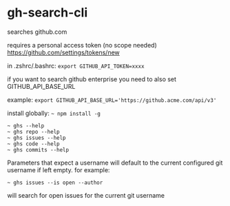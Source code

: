 # gh-search-cli

searches github.com

requires a personal access token (no scope needed) https://github.com/settings/tokens/new

in .zshrc/.bashrc: `export GITHUB_API_TOKEN=xxxx`

if you want to search github enterprise you need to also set GITHUB_API_BASE_URL

example: `export GITHUB_API_BASE_URL='https://github.acme.com/api/v3'`

install globally: `~ npm install -g`

```shell
~ ghs --help
~ ghs repo --help
~ ghs issues --help
~ ghs code --help
~ ghs commits --help
```

Parameters that expect a username will default to the current configured git username if left empty. for example:

```shell
~ ghs issues --is open --author
```

will search for open issues for the current git username
